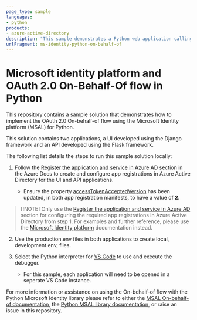 ```yaml
---
page_type: sample
languages:
- python
products:
- azure-active-directory
description: "This sample demonstrates a Python web application calling a Python web API that then calls the Azure Management API subscriptions endpoint. The web application and API are secured using Azure Active Directory."
urlFragment: ms-identity-python-on-behalf-of
---
```


# Microsoft identity platform and OAuth 2.0 On-Behalf-Of flow in Python
This repository contains a sample solution that demonstrates how to implement the OAuth 2.0 On-behalf-of flow using the Microsoft Identity platform (MSAL) for Python. 

This solution contains two applications, a UI developed using the Django framework and an API developed using the Flask framework. 

The following list details the steps to run this sample solution locally:

1. Follow the [Register the application and service in Azure AD](https://github.com/MicrosoftDocs/azure-docs/blob/master/articles/active-directory/azuread-dev/v1-oauth2-on-behalf-of-flow.md#register-the-application-and-service-in-azure-ad) section in the Azure Docs to create and configure app registrations in Azure Active Directory for the UI and API applications.

    * Ensure the property [accessTokenAcceptedVersion](https://docs.microsoft.com/en-us/azure/active-directory/develop/reference-app-manifest?WT.mc_id=Portal-Microsoft_AAD_RegisteredApps#accesstokenacceptedversion-attribute) has been updated, in both app registration manifests, to have a value of **2**.
>[!NOTE] Only use the [Register the application and service in Azure AD](https://github.com/MicrosoftDocs/azure-docs/blob/master/articles/active-directory/azuread-dev/v1-oauth2-on-behalf-of-flow.md#register-the-application-and-service-in-azure-ad) section for configuring the required app registrations in Azure Active Directory from step 1. For examples and further reference, please use the [Microsoft Identity platform](https://github.com/MicrosoftDocs/azure-docs/blob/master/articles/active-directory/develop/v2-oauth2-on-behalf-of-flow.md) documentation instead.

2. Use the production.env files in both applications to create local, development.env, files.

3. Select the Python interpreter for <a href="https://code.visualstudio.com/docs/languages/python">VS Code</a> to use and execute the debugger.
    * For this sample, each application will need to be opened in a seperate VS Code instance.


For more information or assistance on using the On-behalf-of flow with the Python Microsoft Identity library please refer to either the [MSAL On-behalf-of documentation](https://docs.microsoft.com/en-us/azure/active-directory/develop/v2-oauth2-on-behalf-of-flow), the [Python MSAL library documentation](https://msal-python.readthedocs.io/en/latest/), or raise an issue in this repository.
